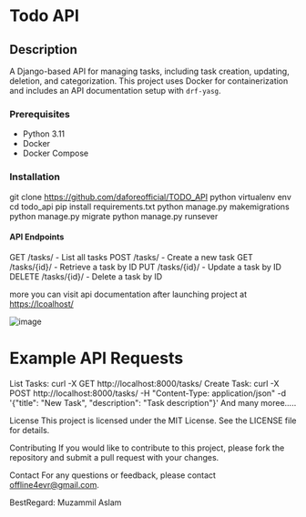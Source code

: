 # Todo API

## Description
A Django-based API for managing tasks, including task creation, updating, deletion, and categorization. This project uses Docker for containerization and includes an API documentation setup with `drf-yasg`. 

### Prerequisites

- Python 3.11
- Docker
- Docker Compose

### Installation
   git clone https://github.com/daforeofficial/TODO_API
   python virtualenv env
   cd todo_api
   pip install requirements.txt
   python manage.py makemigrations
   python manage.py migrate
   python manage.py runsever

#### API Endpoints
GET /tasks/ - List all tasks
POST /tasks/ - Create a new task
GET /tasks/{id}/ - Retrieve a task by ID
PUT /tasks/{id}/ - Update a task by ID
DELETE /tasks/{id}/ - Delete a task by ID

more you can visit api documentation after launching project at [https://lcoalhost/](http://localhost:8000/swagger/)

![image](https://github.com/user-attachments/assets/730ddd6f-9784-4f94-9075-88b15334b7c8)

# Example API Requests
List Tasks: curl -X GET http://localhost:8000/tasks/
Create Task: curl -X POST http://localhost:8000/tasks/ -H "Content-Type: application/json" -d '{"title": "New Task", "description": "Task description"}'
And many moree.....

License
This project is licensed under the MIT License. See the LICENSE file for details.

Contributing
If you would like to contribute to this project, please fork the repository and submit a pull request with your changes.

Contact
For any questions or feedback, please contact offline4evr@gmail.com.

BestRegard: Muzammil Aslam
